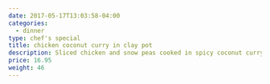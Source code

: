 ```yaml
---
date: 2017-05-17T13:03:58-04:00
categories:
  - dinner
type: chef's special
title: chicken coconut curry in clay pot
description: Sliced chicken and snow peas cooked in spicy coconut curry.
price: 16.95
weight: 46
---
```

